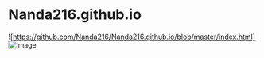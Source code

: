 # Nanda216.github.io
![https://github.com/Nanda216/Nanda216.github.io/blob/master/index.html]
![image](https://github.com/Nanda216/Nanda216.github.io/assets/133195922/f6a18eef-1e74-427a-8250-d261e71253b8)
